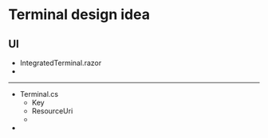 # Terminal design idea

## UI
- IntegratedTerminal.razor
- 

---

- Terminal.cs
	- Key
	- ResourceUri
	- 
- 